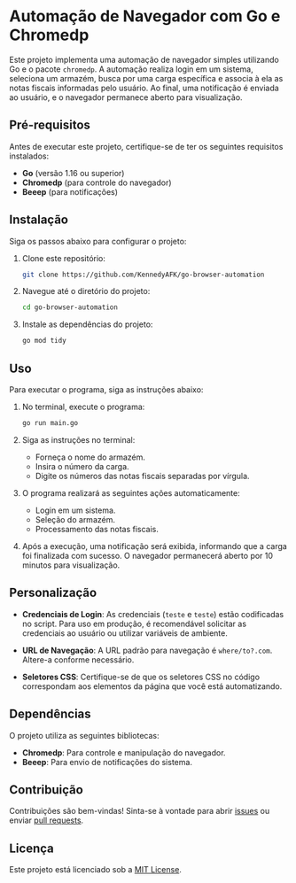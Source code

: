 # Automação de Navegador com Go e Chromedp

Este projeto implementa uma automação de navegador simples utilizando Go e o pacote `chromedp`. A automação realiza login em um sistema, seleciona um armazém, busca por uma carga específica e associa à ela as notas fiscais informadas pelo usuário. Ao final, uma notificação é enviada ao usuário, e o navegador permanece aberto para visualização.

## Pré-requisitos

Antes de executar este projeto, certifique-se de ter os seguintes requisitos instalados:

- **Go** (versão 1.16 ou superior)
- **Chromedp** (para controle do navegador)
- **Beeep** (para notificações)

## Instalação

Siga os passos abaixo para configurar o projeto:

1. Clone este repositório:
   ```bash
   git clone https://github.com/KennedyAFK/go-browser-automation
   ```

2. Navegue até o diretório do projeto:
   ```bash
   cd go-browser-automation
   ```

3. Instale as dependências do projeto:
   ```bash
   go mod tidy
   ```

## Uso

Para executar o programa, siga as instruções abaixo:

1. No terminal, execute o programa:
   ```bash
   go run main.go
   ```

2. Siga as instruções no terminal:
   - Forneça o nome do armazém.
   - Insira o número da carga.
   - Digite os números das notas fiscais separadas por vírgula.

3. O programa realizará as seguintes ações automaticamente:
   - Login em um sistema.
   - Seleção do armazém.
   - Processamento das notas fiscais.
   
4. Após a execução, uma notificação será exibida, informando que a carga foi finalizada com sucesso. O navegador permanecerá aberto por 10 minutos para visualização.

## Personalização

- **Credenciais de Login**: As credenciais (`teste` e `teste`) estão codificadas no script. Para uso em produção, é recomendável solicitar as credenciais ao usuário ou utilizar variáveis de ambiente.
  
- **URL de Navegação**: A URL padrão para navegação é `where/to?.com`. Altere-a conforme necessário.

- **Seletores CSS**: Certifique-se de que os seletores CSS no código correspondam aos elementos da página que você está automatizando.

## Dependências

O projeto utiliza as seguintes bibliotecas:

- **Chromedp**: Para controle e manipulação do navegador.
- **Beeep**: Para envio de notificações do sistema.

## Contribuição

Contribuições são bem-vindas! Sinta-se à vontade para abrir [issues](https://github.com/KennedyAFK/go-browser-automation/issues) ou enviar [pull requests](https://github.com/KennedyAFK/go-browser-automation/pulls).

## Licença

Este projeto está licenciado sob a [MIT License](https://opensource.org/licenses/MIT).